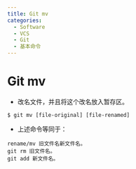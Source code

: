 ```yaml
---
title: Git mv
categories:
  - Software
  - VCS
  - Git
  - 基本命令
---
```

# Git mv

- 改名文件，并且将这个改名放入暂存区。

```shell
$ git mv [file-original] [file-renamed]
```

- 上述命令等同于：

```shell
rename/mv 旧文件名新文件名。
git rm 旧文件名。
git add 新文件名。
```

